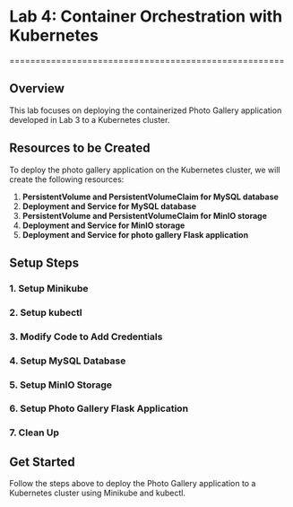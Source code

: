 # Lab 4: Container Orchestration with Kubernetes
=====================================================

## Overview

This lab focuses on deploying the containerized Photo Gallery application developed in Lab 3 to a Kubernetes cluster.

## Resources to be Created

To deploy the photo gallery application on the Kubernetes cluster, we will create the following resources:

1. **PersistentVolume and PersistentVolumeClaim for MySQL database**
2. **Deployment and Service for MySQL database**
3. **PersistentVolume and PersistentVolumeClaim for MinIO storage**
4. **Deployment and Service for MinIO storage**
5. **Deployment and Service for photo gallery Flask application**

## Setup Steps

### 1. Setup Minikube

### 2. Setup kubectl

### 3. Modify Code to Add Credentials

### 4. Setup MySQL Database

### 5. Setup MinIO Storage

### 6. Setup Photo Gallery Flask Application

### 7. Clean Up

## Get Started

Follow the steps above to deploy the Photo Gallery application to a Kubernetes cluster using Minikube and kubectl.
